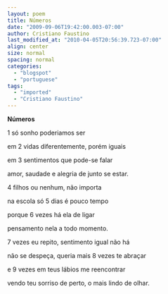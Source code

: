 ```yaml
---
layout: poem
title: Números
date: "2009-09-06T19:42:00.003-07:00"
author: Cristiano Faustino
last_modified_at: "2010-04-05T20:56:39.723-07:00"
align: center
size: normal
spacing: normal
categories:
  - "blogspot"
  - "portuguese"
tags:
  - "imported"
  - "Cristiano Faustino"
---
```


<span style="font-weight: bold;">Números

1 só sonho poderiamos ser

em 2 vidas diferentemente, porém iguais

em 3 sentimentos que pode-se falar

amor, saudade e alegria de junto se estar.

4 filhos ou nenhum, não importa

na escola só 5 dias é pouco tempo

porque 6 vezes há ela de ligar

pensamento nela a todo momento.

7 vezes eu repito, sentimento igual não há

não se despeça, queria mais 8 vezes te abraçar

e 9 vezes em teus lábios me reencontrar

vendo teu sorriso de perto, o mais lindo de olhar.